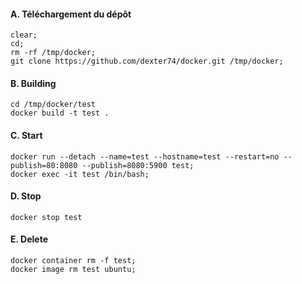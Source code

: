#### A. Téléchargement du dépôt
```
clear;
cd;
rm -rf /tmp/docker;
git clone https://github.com/dexter74/docker.git /tmp/docker;
```

#### B. Building
```
cd /tmp/docker/test
docker build -t test .
```

#### C. Start
```
docker run --detach --name=test --hostname=test --restart=no --publish=80:8080 --publish=8080:5900 test;
docker exec -it test /bin/bash;
```

#### D. Stop
```
docker stop test
```


#### E. Delete
```
docker container rm -f test;
docker image rm test ubuntu;
```
